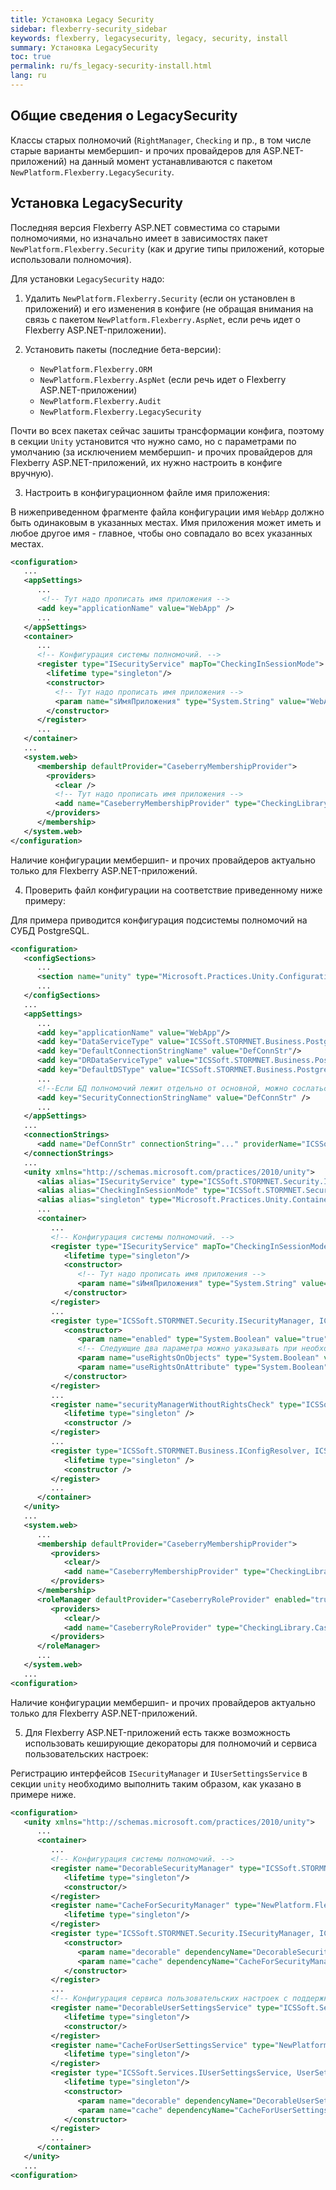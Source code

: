 ```yaml
---
title: Установка Legacy Security
sidebar: flexberry-security_sidebar
keywords: flexberry, legacysecurity, legacy, security, install
summary: Установка LegacySecurity
toc: true
permalink: ru/fs_legacy-security-install.html
lang: ru
---
```


##  Общие сведения о LegacySecurity
Классы старых полномочий (`RightManager`, `Checking` и пр., в том числе старые варианты мембершип- и прочих провайдеров для ASP.NET-приложений) на данный момент устанавливаются с пакетом `NewPlatform.Flexberry.LegacySecurity`.

##  Установка LegacySecurity
Последняя версия Flexberry ASP.NET совместима со старыми полномочиями, но изначально имеет в зависимостях пакет `NewPlatform.Flexberry.Security` (как и другие типы приложений, которые использовали полномочия).

Для установки `LegacySecurity` надо:

1. Удалить `NewPlatform.Flexberry.Security` (если он установлен в приложений) и его изменения в конфиге (не обращая внимания на связь с пакетом `NewPlatform.Flexberry.AspNet`, если речь идет о Flexberry ASP.NET-приложении).

2. Установить пакеты (последние бета-версии):
    * `NewPlatform.Flexberry.ORM`
    * `NewPlatform.Flexberry.AspNet` (если речь идет о Flexberry ASP.NET-приложении)
    * `NewPlatform.Flexberry.Audit`
    * `NewPlatform.Flexberry.LegacySecurity`

Почти во всех пакетах сейчас зашиты трансформации конфига, поэтому в секции `Unity` установится что нужно само, но с параметрами по умолчанию (за исключением мембершип- и прочих провайдеров для Flexberry ASP.NET-приложений, их нужно настроить в конфиге вручную).

3. Настроить в конфигурационном файле имя приложения:

В нижеприведенном фрагменте файла конфигурации имя `WebApp` должно быть одинаковым в указанных местах. Имя приложения может иметь и любое другое имя - главное, чтобы оно совпадало во всех указанных местах.

``` xml
<configuration>
   ...
   <appSettings>
      ...
       <!-- Тут надо прописать имя приложения -->
      <add key="applicationName" value="WebApp" />
      ...
   </appSettings>
   <container>
      ...
      <!-- Конфигурация системы полномочий. -->
      <register type="ISecurityService" mapTo="CheckingInSessionMode">
        <lifetime type="singleton"/>
        <constructor>
          <!-- Тут надо прописать имя приложения -->
          <param name="sИмяПриложения" type="System.String" value="WebApp"/>
        </constructor>
      </register>
      ...
   </container>
   ...
   <system.web>
      <membership defaultProvider="CaseberryMembershipProvider">
        <providers>
          <clear />
          <!-- Тут надо прописать имя приложения -->
          <add name="CaseberryMembershipProvider" type="CheckingLibrary.Web.CaseberryDomainMembershipProvider" applicationName="WebApp" />
        </providers>
      </membership>
   </system.web>
</configuration>
```

Наличие конфигурации мембершип- и прочих провайдеров актуально только для Flexberry ASP.NET-приложений.

4. Проверить файл конфигурации на соответствие приведенному ниже примеру:

Для примера приводится конфигурация подсистемы полномочий на СУБД PostgreSQL.

``` xml
<configuration>
   <configSections>
      ...
      <section name="unity" type="Microsoft.Practices.Unity.Configuration.UnityConfigurationSection, Microsoft.Practices.Unity.Configuration"/>
      ...
   </configSections>
   ...
   <appSettings>
      ...
      <add key="applicationName" value="WebApp"/>
      <add key="DataServiceType" value="ICSSoft.STORMNET.Business.PostgresDataService, ICSSoft.STORMNET.Business.PostgresDataService"/>
      <add key="DefaultConnectionStringName" value="DefConnStr"/>
      <add key="DRDataServiceType" value="ICSSoft.STORMNET.Business.PostgresDataService, ICSSoft.STORMNET.Business.PostgresDataService"/>
      <add key="DefaultDSType" value="ICSSoft.STORMNET.Business.PostgresDataService, ICSSoft.STORMNET.Business.PostgresDataService"/>
      ...
      <!--Если БД полномочий лежит отдельно от основной, можно сослаться на другую строку соединения-->
      <add key="SecurityConnectionStringName" value="DefConnStr" />
      ...
   </appSettings>
   ...
   <connectionStrings>
      <add name="DefConnStr" connectionString="..." providerName="ICSSoft.STORMNET.Business.PostgresDataService, ICSSoft.STORMNET.Business.PostgresDataService"/>
   </connectionStrings>
   ...
   <unity xmlns="http://schemas.microsoft.com/practices/2010/unity">
      <alias alias="ISecurityService" type="ICSSoft.STORMNET.Security.ISecurityService, ICSSoft.STORMNET.DataObject"/>
      <alias alias="CheckingInSessionMode" type="ICSSoft.STORMNET.Security.CheckingInSessionMode, CheckingLibrary"/>
      <alias alias="singleton" type="Microsoft.Practices.Unity.ContainerControlledLifetimeManager, Microsoft.Practices.Unity"/>
      ...
      <container>
         ...
         <!-- Конфигурация системы полномочий. -->
         <register type="ISecurityService" mapTo="CheckingInSessionMode">
            <lifetime type="singleton"/>
            <constructor>
               <!-- Тут надо прописать имя приложения -->
               <param name="sИмяПриложения" type="System.String" value="WebApp"/>
            </constructor>
         </register>
         ...
         <register type="ICSSoft.STORMNET.Security.ISecurityManager, ICSSoft.STORMNET.DataObject" mapTo="ICSSoft.STORMNET.Security.DefaultSecurityManager, ICSSoft.STORMNET.RightManager">
            <constructor>
               <param name="enabled" type="System.Boolean" value="true" />
               <!-- Следующие два параметра можно уаказывать при необходимости -->
               <param name="useRightsOnObjects" type="System.Boolean" value="..." />
               <param name="useRightsOnAttribute" type="System.Boolean" value="..." />
            </constructor>
         </register>
         ...
         <register name="securityManagerWithoutRightsCheck" type="ICSSoft.STORMNET.Security.ISecurityManager, ICSSoft.STORMNET.DataObject" mapTo="ICSSoft.STORMNET.Security.EmptySecurityManager, ICSSoft.STORMNET.DataObject">
            <lifetime type="singleton" />
            <constructor />
         </register>
         ...
         <register type="ICSSoft.STORMNET.Business.IConfigResolver, ICSSoft.STORMNET.Business" mapTo="ICSSoft.STORMNET.Business.ConfigResolver, ICSSoft.STORMNET.Business">
            <lifetime type="singleton" />
            <constructor />
         </register>
         ...
      </container>
   </unity>
   ...
   <system.web>
      ...
      <membership defaultProvider="CaseberryMembershipProvider">
         <providers>
            <clear/>
            <add name="CaseberryMembershipProvider" type="CheckingLibrary.Web.CaseberryDomainMembershipProvider" applicationName="WebApp"/>
         </providers>
      </membership>
      <roleManager defaultProvider="CaseberryRoleProvider" enabled="true">
         <providers>
            <clear/>
            <add name="CaseberryRoleProvider" type="CheckingLibrary.CaseberryDomainRoleProvider"/>
         </providers>
      </roleManager>
      ...
   </system.web>
   ...
<configuration>
```

Наличие конфигурации мембершип- и прочих провайдеров актуально только для Flexberry ASP.NET-приложений.

5. Для Flexberry ASP.NET-приложений есть также возможность использовать кеширующие декораторы для полномочий и сервиса пользовательских настроек:

Регистрацию интерфейсов `ISecurityManager` и `IUserSettingsService` в секции `unity` необходимо выполнить таким образом, как указано в примере ниже.

``` xml
<configuration>
   <unity xmlns="http://schemas.microsoft.com/practices/2010/unity">
      ...
      <container>
         ...
         <!-- Конфигурация системы полномочий. -->
         <register name="DecorableSecurityManager" type="ICSSoft.STORMNET.Security.ISecurityManager, ICSSoft.STORMNET.DataObject" mapTo="ICSSoft.STORMNET.Security.DefaultSecurityManager, ICSSoft.STORMNET.RightManager">
            <lifetime type="singleton"/>
            <constructor/>
         </register>
         <register name="CacheForSecurityManager" type="NewPlatform.Flexberry.Services.ICacheService, ICSSoft.STORMNET.Web.Tools" mapTo="NewPlatform.Flexberry.Services.InternalCacheService, ICSSoft.STORMNET.Web.Tools">
            <lifetime type="singleton"/>
         </register>
         <register type="ICSSoft.STORMNET.Security.ISecurityManager, ICSSoft.STORMNET.DataObject" mapTo="NewPlatform.Flexberry.Security.SecurityManagerCacheDecorator, ICSSoft.STORMNET.Web.Tools">
            <constructor>
               <param name="decorable" dependencyName="DecorableSecurityManager"/>
               <param name="cache" dependencyName="CacheForSecurityManager"/>
            </constructor>
         </register>
         ...
         <!-- Конфигурация сервиса пользовательских настроек с поддержкой кэширования. -->
         <register name="DecorableUserSettingsService" type="ICSSoft.Services.IUserSettingsService, UserSettingsService" mapTo="ICSSoft.Services.UserSettingsService, UserSettingsService">
            <lifetime type="singleton"/>
            <constructor/>
         </register>
         <register name="CacheForUserSettingsService" type="NewPlatform.Flexberry.Services.ICacheService, ICSSoft.STORMNET.Web.Tools" mapTo="NewPlatform.Flexberry.Services.InternalCacheService, ICSSoft.STORMNET.Web.Tools">
            <lifetime type="singleton"/>
         </register>
         <register type="ICSSoft.Services.IUserSettingsService, UserSettingsService" mapTo="NewPlatform.Flexberry.Services.UserSettingsServiceCacheDecorator, ICSSoft.STORMNET.Web.Tools">
            <lifetime type="singleton"/>
            <constructor>
               <param name="decorable" dependencyName="DecorableUserSettingsService"/>
               <param name="cache" dependencyName="CacheForUserSettingsService"/>
            </constructor>
         </register>
         ...
      </container>
   </unity>
   ...
<configuration>
```
